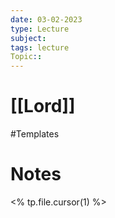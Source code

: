 ```yaml
---
date: 03-02-2023
type: Lecture
subject: 
tags: lecture
Topic:: 
---
```

# [[Lord]]
#Templates
# Notes

<% tp.file.cursor(1) %>


